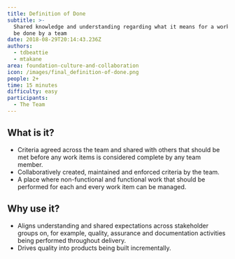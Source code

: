 ```yaml
---
title: Definition of Done
subtitle: >-
  Shared knowledge and understanding regarding what it means for a work item to
  be done by a team
date: 2018-08-29T20:14:43.236Z
authors:
  - tdbeattie
  - mtakane
area: foundation-culture-and-collaboration
icon: /images/final_definition-of-done.png
people: 2+
time: 15 minutes
difficulty: easy
participants:
  - The Team
---
```

## What is it?

* Criteria agreed across the team and shared with others that should be met before any work items is considered complete by any team member.
* Collaboratively created, maintained and enforced criteria by the team.
* A place where non-functional and functional work that should be performed for each and every work item can be managed.



## Why use it?

* Aligns understanding and shared expectations across stakeholder groups on, for example, quality, assurance and documentation activities being performed throughout delivery.
* Drives quality into products being built incrementally.
